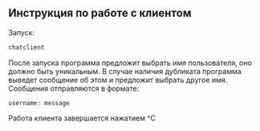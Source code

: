 ## Инструкция по работе с клиентом

Запуск: 

```bash
chatclient
```

После запуска программа предложит выбрать имя пользователя, оно должно быть уникальным. В случае наличия дубликата
программа выведет сообщение об этом и предложит выбрать другое имя. Сообщения отправляются в формате:
```
username: message
```

Работа клиента завершается нажатием ^C